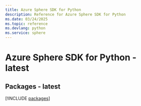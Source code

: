```yaml
---
title: Azure Sphere SDK for Python
description: Reference for Azure Sphere SDK for Python
ms.date: 03/24/2025
ms.topic: reference
ms.devlang: python
ms.service: sphere
---
```

# Azure Sphere SDK for Python - latest
## Packages - latest
[!INCLUDE [packages](sphere-index.md)]